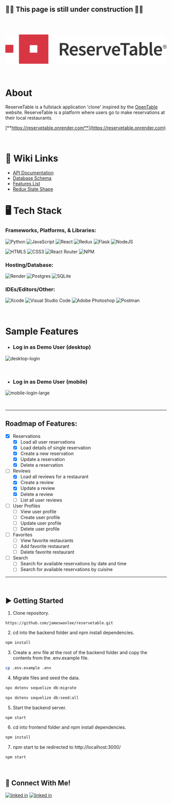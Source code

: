 ## 🚧🚧 This page is still under construction 🚧🚧

<br></br>

![reservetable-logo]

<br>

# About
ReserveTable is a fullstack application 'clone' inspired by the [OpenTable](http://www.opentable.com) website. ReserveTable is a platform where users go to make reservations at their local restaurants.

<!-- ## Live site -->
[**https://reservetable.onrender.com**](https://reservetable.onrender.com)

<br>

# 🔗 Wiki Links
* [API Documentation](https://github.com/jameswonlee/airbnb-clone/blob/main/backend/README-API-Docs.md#airbnb-clone)
* [Database Schema](https://github.com/jameswonlee/airbnb-clone/wiki/Database-Schema)
* [Features List](https://github.com/jameswonlee/airbnb-clone/wiki/Features-List)
* [Redux State Shape](https://github.com/jameswonlee/airbnb-clone/wiki/Redux-Store-Shape)

# 🖥️ Tech Stack
### Frameworks, Platforms, & Libraries:
![Python](https://img.shields.io/badge/python-3670A0?style=for-the-badge&logo=python&logoColor=ffdd54)
![JavaScript](https://img.shields.io/badge/javascript-%23323330.svg?style=for-the-badge&logo=javascript&logoColor=%23F7DF1E)
![React](https://img.shields.io/badge/react-%2320232a.svg?style=for-the-badge&logo=react&logoColor=%2361DAFB)
![Redux](https://img.shields.io/badge/redux-%23593d88.svg?style=for-the-badge&logo=redux&logoColor=white)
![Flask](https://img.shields.io/badge/flask-%23000.svg?style=for-the-badge&logo=flask&logoColor=white)
![NodeJS](https://img.shields.io/badge/node.js-6DA55F?style=for-the-badge&logo=node.js&logoColor=white)

![HTML5](https://img.shields.io/badge/html5-%23E34F26.svg?style=for-the-badge&logo=html5&logoColor=white)
![CSS3](https://img.shields.io/badge/css3-%231572B6.svg?style=for-the-badge&logo=css3&logoColor=white)
![React Router](https://img.shields.io/badge/React_Router-CA4245?style=for-the-badge&logo=react-router&logoColor=white)
![NPM](https://img.shields.io/badge/NPM-%23000000.svg?style=for-the-badge&logo=npm&logoColor=white)


### Hosting/Database:
![Render](https://img.shields.io/badge/Render-%46E3B7.svg?style=for-the-badge&logo=render&logoColor=white)
![Postgres](https://img.shields.io/badge/postgres-%23316192.svg?style=for-the-badge&logo=postgresql&logoColor=white)
![SQLite](https://img.shields.io/badge/sqlite-%2307405e.svg?style=for-the-badge&logo=sqlite&logoColor=white)


### IDEs/Editors/Other:
![Xcode](https://img.shields.io/badge/Xcode-007ACC?style=for-the-badge&logo=Xcode&logoColor=white)
![Visual Studio Code](https://img.shields.io/badge/Visual%20Studio%20Code-0078d7.svg?style=for-the-badge&logo=visual-studio-code&logoColor=white)
![Adobe Photoshop](https://img.shields.io/badge/adobe%20photoshop-%2331A8FF.svg?style=for-the-badge&logo=adobe%20photoshop&logoColor=white)
![Postman](https://img.shields.io/badge/Postman-FF6C37?style=for-the-badge&logo=postman&logoColor=white)

<br>

# Sample Features

- ### Log in as Demo User (desktop)

![desktop-login]()

<br>

- ### Log in as Demo User (mobile)

![mobile-login-large]()

<br>

---------------------------------------------------------------
## Roadmap of Features:
- [x] Reservations
    - [x] Load all user reservations
    - [x] Load details of single reservation
    - [x] Create a new reservation
    - [x] Update a reservation
    - [x] Delete a reservation
- [ ] Reviews
    - [x] Load all reviews for a restaurant
    - [x] Create a review
    - [x] Update a review
    - [x] Delete a review
    - [ ] List all user reviews
- [ ] User Profiles
    - [ ] View user profile
    - [ ] Create user profile
    - [ ] Update user profile
    - [ ] Delete user profile
- [ ] Favorites
    - [ ] View favorite restaurants
    - [ ] Add favorite restaurant
    - [ ] Delete favorite restaurant
- [ ] Search
    - [ ] Search for available reservations by date and time
    - [ ] Search for available reservations by cuisine

-------------------------------------------------------------------
<br>

## ▶️ Getting Started
1. Clone repository.
```
https://github.com/jameswonlee/reservetable.git
```
2. cd into the backend folder and npm install dependencies.
```sh
npm install
```
3. Create a .env file at the root of the backend folder and copy the contents from the .env.example file.
```sh
cp .env.example .env
```
4. Migrate files and seed the data.
 ```sh
npx dotenv sequelize db:migrate
 ```
```sh
npx dotenv sequelize db:seed:all
```

5. Start the backend server.
```
npm start
```
6. cd into frontend folder and npm install dependencies.
 ```sh
npm install
```
7. npm start to be redirected to http://localhost:3000/
 ```sh
npm start
 ```

 <br>
 

## 📱 Connect With Me!

[![linked in][github-icon]][github-url]
[![linked in][linkedin-icon]][linkedin-url]


<!-- Images / Links -->
[linkedin-icon]: https://skillicons.dev/icons?i=linkedin
[github-icon]: https://skillicons.dev/icons?i=github
[linkedin-url]: https://linkedin.com/in/jameswonlee/
[github-url]: https://github.com/jameswonlee

<!-- Markdown Links and Icons -->
[reservetable-logo]: ./react-app/src/icons/logo.png